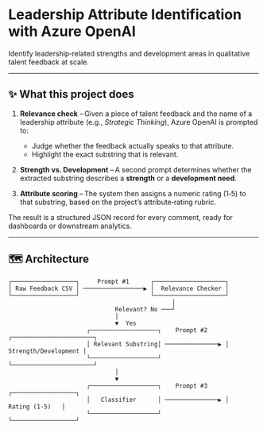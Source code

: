 # Leadership Attribute Identification with Azure OpenAI

Identify leadership‑related strengths and development areas in qualitative talent feedback at scale.

---

## ✨ What this project does

1. **Relevance check** – Given a piece of talent feedback and the name of a leadership attribute (e.g., *Strategic Thinking*), Azure OpenAI is prompted to:

   * Judge whether the feedback actually speaks to that attribute.
   * Highlight the exact substring that is relevant.
2. **Strength vs. Development** – A second prompt determines whether the extracted substring describes a **strength** or a **development need**.
3. **Attribute scoring** – The system then assigns a numeric rating (1‑5) to that substring, based on the project’s attribute‑rating rubric.

The result is a structured JSON record for every comment, ready for dashboards or downstream analytics.

---

## 🗺️ Architecture

```text
┌──────────────────┐     Prompt #1      ┌────────────────────┐
│ Raw Feedback CSV │ ─────────────────▶ │  Relevance Checker │
└──────────────────┘                    └────────────────────┘
                                              │
                              Relevant? No ───┘
                              │
                              ▼  Yes
                      ┌───────────────────┐    Prompt #2     ┌───────────────────────┐
                      │ Relevant Substring│ ───────────────▶ │ Strength/Development │
                      └───────────────────┘                  └───────────────────────┘
                              │
                              ▼
                      ┌───────────────────┐    Prompt #3     ┌──────────────────┐
                      │   Classifier      │ ───────────────▶ │  Rating (1‑5)   │
                      └───────────────────┘                  └──────────────────┘
